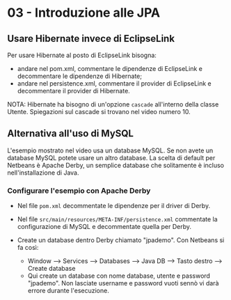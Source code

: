 # 03 - Introduzione alle JPA

## Usare Hibernate invece di EclipseLink

Per usare Hibernate al posto di EclipseLink bisogna:

* andare nel pom.xml, commentare le dipendenze di EclipseLink e decommentare le dipendenze di Hibernate;
* andare nel persistence.xml, commentare il provider di EclipseLink e decommentare il provider di Hibernate.

NOTA: Hibernate ha bisogno di un'opzione `cascade` all'interno della classe Utente. Spiegazioni sul cascade si trovano nel video numero 10.

## Alternativa all'uso di MySQL

L'esempio mostrato nel video usa un database MySQL. Se non avete un database MySQL potete usare un altro database. La scelta di default per Netbeans è Apache Derby, un semplice database che solitamente è incluso nell'installazione di Java.

### Configurare l'esempio con Apache Derby

* Nel file `pom.xml` decommentate le dipendenze per il driver di Derby.

* Nel file `src/main/resources/META-INF/persistence.xml` commentate la configurazione di MySQL e decommentate quella per Derby.

* Create un database dentro Derby chiamato "jpademo". Con Netbeans si fa così:
    * Window --> Services --> Databases --> Java DB --> Tasto destro --> Create database
    * Qui create un database con nome database, utente e password "jpademo". Non lasciate username e password vuoti sennò vi darà errore durante l'esecuzione.
